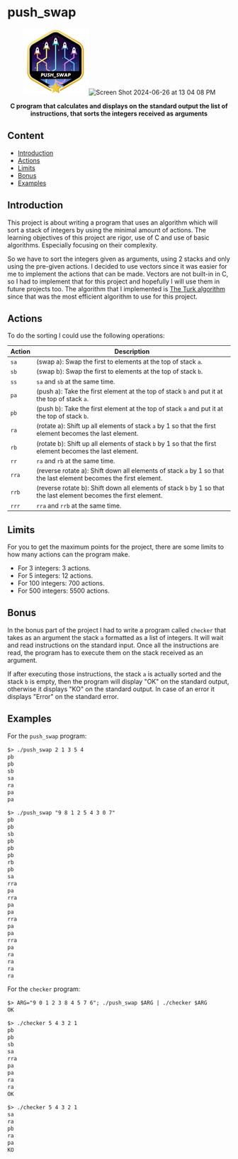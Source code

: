 # push_swap
<p align="center">
<img src="https://github.com/miladrahmat/42-badges/blob/master/badges/push_swapm.png"><img width="144" alt="Screen Shot 2024-06-26 at 13 04 08 PM" src="https://github.com/miladrahmat/push_swap/assets/159012803/dfac9ae1-0ae6-4309-9d82-215982eafd8c">
</p>
<p align="center">
<b>C program that calculates and displays on the standard output the list of instructions, that sorts the integers received as arguments</b>

## Content

- [Introduction](#introduction)
- [Actions](#actions)
- [Limits](#limits)
- [Bonus](#bonus)
- [Examples](#examples)

## Introduction

This project is about writing a program that uses an algorithm which will sort a stack of integers by using the minimal amount of actions. The learning objectives of this project are rigor, use of C and use of basic algorithms. Especially focusing on their complexity.

So we have to sort the integers given as arguments, using 2 stacks and only using the pre-given actions. I decided to use vectors since it was easier for me to implement the actions that can be made. Vectors are not built-in in C, so I had to implement that for this project and hopefully I will use them in future projects too. The algorithm that I implemented is [The Turk algorithm](https://medium.com/@ayogun/push-swap-c1f5d2d41e97) since that was the most efficient algorithm to use for this project.

## Actions

To do the sorting I could use the following operations:


| Action | Description                                                                                                       |
|--------|-------------------------------------------------------------------------------------------------------------------|
| `sa`   | (swap a): Swap the first to elements at the top of stack `a`.                                                     |
| `sb`   | (swap b): Swap the first to elements at the top of stack `b`.                                                     |
| `ss`   | `sa` and `sb` at the same time.                                                                                   |
| `pa`   | (push a): Take the first element at the top of stack `b` and put it at the top of stack `a`.                      |
| `pb`   | (push b): Take the first element at the top of stack `a` and put it at the top of stack `b`.                      |
| `ra`   | (rotate a): Shift up all elements of stack `a` by 1 so that the first element becomes the last element.           |
| `rb`   | (rotate b): Shift  up all elements of stack `b` by 1 so that the first element becomes the last element.          |
| `rr`   | `ra` and `rb` at the same time.                                                                                   |
| `rra`  | (reverse rotate a): Shift down all elements of stack `a` by 1 so that the last element becomes the first element. |
| `rrb`  | (reverse rotate b): Shift down all elements of stack `b` by 1 so that the last element becomes the first element. |
| `rrr`  | `rra` and `rrb` at the same time.                                                                                 |
## Limits

For you to get the maximum points for the project, there are some limits to how many actions can the program make.

- For 3 integers: 3 actions.
- For 5 integers: 12 actions.
- For 100 integers: 700 actions.
- For 500 integers: 5500 actions.

## Bonus

In the bonus part of the project I had to write a program called `checker` that takes as an argument the stack `a` formatted as a list of integers. It will wait and read instructions on the standard input. Once all the instructions are read, the program has to execute them on the stack received as an argument.

If after executing those instructions, the stack `a` is actually sorted and the stack `b` is empty, then the program will display "OK" on the standard output, otherwise it displays "KO" on the standard output. In case of an error it displays "Error" on the standard error.

## Examples

For the `push_swap` program:

```
$> ./push_swap 2 1 3 5 4
pb
pb
sb
sa
ra
pa
pa
```
```
$> ./push_swap "9 8 1 2 5 4 3 0 7"
pb
pb
sb
pb
pb
pb
rb
pb
sa
rra
pa
rra
pa
pa
rra
pa
pa
rra
pa
ra
ra
ra
ra
```

For the `checker` program:

```
$> ARG="9 0 1 2 3 8 4 5 7 6"; ./push_swap $ARG | ./checker $ARG
OK
```
```
$> ./checker 5 4 3 2 1
pb
pb
sb
sa
rra
pa
pa
ra
ra
OK
```
```
$> ./checker 5 4 3 2 1
sa
ra
pb
ra
pa
KO
```
